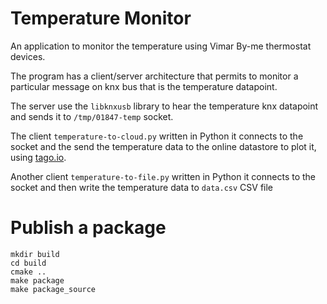 # Temperature Monitor

An application to monitor the temperature using Vimar By-me thermostat
devices.

The program has a client/server architecture that permits to monitor 
a particular message on knx bus that is the temperature datapoint.         

The server use the `libknxusb` library to hear the temperature knx 
datapoint and sends it to `/tmp/01847-temp` socket.

The client `temperature-to-cloud.py` written in Python it connects 
to the socket and the send the temperature data to the online 
datastore to plot it, using [tago.io](tago.io).

Another client `temperature-to-file.py` written in Python it connects
to the socket and then write the temperature data to `data.csv` CSV file

# Publish a package

```
mkdir build
cd build
cmake ..
make package
make package_source
```